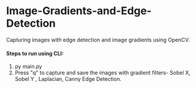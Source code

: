 # Image-Gradients-and-Edge-Detection
Capturing images with edge detection and image gradients using OpenCV.

#### Steps to run using CLI:
1. py main.py
1. Press "q" to capture and save the images with gradient filters- Sobel X, Sobel Y , Laplacian, Canny Edge Detection.
